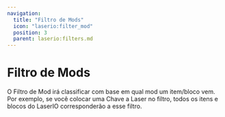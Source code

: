 ```yaml
---
navigation:
  title: "Filtro de Mods"
  icon: "laserio:filter_mod"
  position: 3
  parent: laserio:filters.md
---
```


# Filtro de Mods

O Filtro de Mod irá classificar com base em qual mod um item/bloco vem. Por exemplo, se você colocar uma Chave a Laser no filtro, todos os itens e blocos do LaserIO corresponderão a esse filtro.

